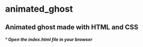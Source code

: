 # animated_ghost

<div> <h2> Animated ghost made with HTML and CSS </h2> </div>
<div> <h5> ° Open the index.html file in your browser </h5> </div>